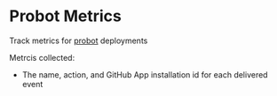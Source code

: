 # Probot Metrics

Track metrics for [probot](https://github.com/probot/probot) deployments

Metrcis collected:

- The name, action, and GitHub App installation id for each delivered event
